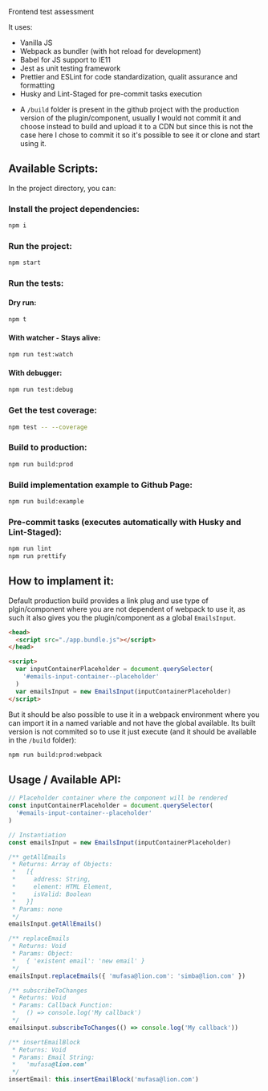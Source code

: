 Frontend test assessment

It uses:

- Vanilla JS
- Webpack as bundler (with hot reload for development)
- Babel for JS support to IE11
- Jest as unit testing framework
- Prettier and ESLint for code standardization, qualit assurance and formatting
- Husky and Lint-Staged for pre-commit tasks execution

* A `/build` folder is present in the github project with the production version of the plugin/component, usually I would not commit it and choose instead to build and upload it to a CDN but since this is not the case here I chose to commit it so it's possible to see it or clone and start using it.

## Available Scripts:

In the project directory, you can:

### Install the project dependencies:

```sh
npm i
```

### Run the project:

```sh
npm start
```

### Run the tests:

#### Dry run:

```sh
npm t
```

#### With watcher - Stays alive:

```sh
npm run test:watch
```

#### With debugger:

```sh
npm run test:debug
```

### Get the test coverage:

```sh
npm test -- --coverage
```

### Build to production:

```sh
npm run build:prod
```

### Build implementation example to Github Page:

```sh
npm run build:example
```

### Pre-commit tasks (executes automatically with Husky and Lint-Staged):

```sh
npm run lint
npm run prettify
```

## How to implament it:

Default production build provides a link plug and use type of plgin/component where you are not dependent of webpack to use it, as such it also gives you the plugin/component as a global `EmailsInput`.

```html
<head>
  <script src="./app.bundle.js"></script>
</head>

<script>
  var inputContainerPlaceholder = document.querySelector(
    '#emails-input-container--placeholder'
  )
  var emailsInput = new EmailsInput(inputContainerPlaceholder)
</script>
```

But it should be also possible to use it in a webpack environment where you can import it in a named variable and not have the global available.
Its built version is not commited so to use it just execute (and it should be available in the `/build` folder):

```sh
npm run build:prod:webpack
```

## Usage / Available API:

```js
// Placeholder container where the component will be rendered
const inputContainerPlaceholder = document.querySelector(
  '#emails-input-container--placeholder'
)

// Instantiation
const emailsInput = new EmailsInput(inputContainerPlaceholder)

/** getAllEmails
 * Returns: Array of Objects:
 *   [{
 *     address: String,
 *     element: HTML Element,
 *     isValid: Boolean
 *   }]
 * Params: none
 */
emailsInput.getAllEmails()

/** replaceEmails
 * Returns: Void
 * Params: Object:
 *   { 'existent email': 'new email' }
 */
emailsInput.replaceEmails({ 'mufasa@lion.com': 'simba@lion.com' })

/** subscribeToChanges
 * Returns: Void
 * Params: Callback Function:
 *   () => console.log('My callback')
 */
emailsinput.subscribeToChanges(() => console.log('My callback'))

/** insertEmailBlock
 * Returns: Void
 * Params: Email String:
 *   'mufasa@lion.com'
 */
insertEmail: this.insertEmailBlock('mufasa@lion.com')
```
